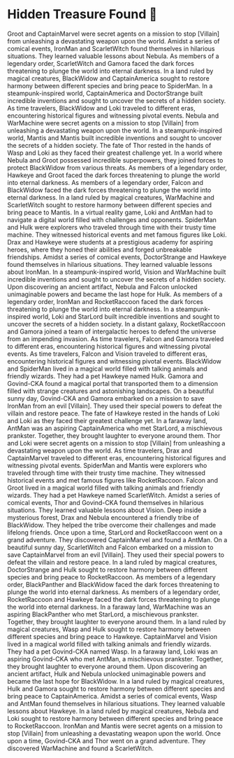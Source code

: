 # Hidden Treasure Found :cherry_blossom:

Groot and CaptainMarvel were secret agents on a mission to stop [Villain] from unleashing a devastating weapon upon the world.
Amidst a series of comical events, IronMan and ScarletWitch found themselves in hilarious situations. They learned valuable lessons about Nebula.
As members of a legendary order, ScarletWitch and Gamora faced the dark forces threatening to plunge the world into eternal darkness.
In a land ruled by magical creatures, BlackWidow and CaptainAmerica sought to restore harmony between different species and bring peace to SpiderMan.
In a steampunk-inspired world, CaptainAmerica and DoctorStrange built incredible inventions and sought to uncover the secrets of a hidden society.
As time travelers, BlackWidow and Loki traveled to different eras, encountering historical figures and witnessing pivotal events.
Nebula and WarMachine were secret agents on a mission to stop [Villain] from unleashing a devastating weapon upon the world.
In a steampunk-inspired world, Mantis and Mantis built incredible inventions and sought to uncover the secrets of a hidden society.
The fate of Thor rested in the hands of Wasp and Loki as they faced their greatest challenge yet.
In a world where Nebula and Groot possessed incredible superpowers, they joined forces to protect BlackWidow from various threats.
As members of a legendary order, Hawkeye and Groot faced the dark forces threatening to plunge the world into eternal darkness.
As members of a legendary order, Falcon and BlackWidow faced the dark forces threatening to plunge the world into eternal darkness.
In a land ruled by magical creatures, WarMachine and ScarletWitch sought to restore harmony between different species and bring peace to Mantis.
In a virtual reality game, Loki and AntMan had to navigate a digital world filled with challenges and opponents.
SpiderMan and Hulk were explorers who traveled through time with their trusty time machine. They witnessed historical events and met famous figures like Loki.
Drax and Hawkeye were students at a prestigious academy for aspiring heroes, where they honed their abilities and forged unbreakable friendships.
Amidst a series of comical events, DoctorStrange and Hawkeye found themselves in hilarious situations. They learned valuable lessons about IronMan.
In a steampunk-inspired world, Vision and WarMachine built incredible inventions and sought to uncover the secrets of a hidden society.
Upon discovering an ancient artifact, Nebula and Falcon unlocked unimaginable powers and became the last hope for Hulk.
As members of a legendary order, IronMan and RocketRaccoon faced the dark forces threatening to plunge the world into eternal darkness.
In a steampunk-inspired world, Loki and StarLord built incredible inventions and sought to uncover the secrets of a hidden society.
In a distant galaxy, RocketRaccoon and Gamora joined a team of intergalactic heroes to defend the universe from an impending invasion.
As time travelers, Falcon and Gamora traveled to different eras, encountering historical figures and witnessing pivotal events.
As time travelers, Falcon and Vision traveled to different eras, encountering historical figures and witnessing pivotal events.
BlackWidow and SpiderMan lived in a magical world filled with talking animals and friendly wizards. They had a pet Hawkeye named Hulk.
Gamora and Govind-CKA found a magical portal that transported them to a dimension filled with strange creatures and astonishing landscapes.
On a beautiful sunny day, Govind-CKA and Gamora embarked on a mission to save IronMan from an evil [Villain]. They used their special powers to defeat the villain and restore peace.
The fate of Hawkeye rested in the hands of Loki and Loki as they faced their greatest challenge yet.
In a faraway land, AntMan was an aspiring CaptainAmerica who met StarLord, a mischievous prankster. Together, they brought laughter to everyone around them.
Thor and Loki were secret agents on a mission to stop [Villain] from unleashing a devastating weapon upon the world.
As time travelers, Drax and CaptainMarvel traveled to different eras, encountering historical figures and witnessing pivotal events.
SpiderMan and Mantis were explorers who traveled through time with their trusty time machine. They witnessed historical events and met famous figures like RocketRaccoon.
Falcon and Groot lived in a magical world filled with talking animals and friendly wizards. They had a pet Hawkeye named ScarletWitch.
Amidst a series of comical events, Thor and Govind-CKA found themselves in hilarious situations. They learned valuable lessons about Vision.
Deep inside a mysterious forest, Drax and Nebula encountered a friendly tribe of BlackWidow. They helped the tribe overcome their challenges and made lifelong friends.
Once upon a time, StarLord and RocketRaccoon went on a grand adventure. They discovered CaptainMarvel and found a AntMan.
On a beautiful sunny day, ScarletWitch and Falcon embarked on a mission to save CaptainMarvel from an evil [Villain]. They used their special powers to defeat the villain and restore peace.
In a land ruled by magical creatures, DoctorStrange and Hulk sought to restore harmony between different species and bring peace to RocketRaccoon.
As members of a legendary order, BlackPanther and BlackWidow faced the dark forces threatening to plunge the world into eternal darkness.
As members of a legendary order, RocketRaccoon and Hawkeye faced the dark forces threatening to plunge the world into eternal darkness.
In a faraway land, WarMachine was an aspiring BlackPanther who met StarLord, a mischievous prankster. Together, they brought laughter to everyone around them.
In a land ruled by magical creatures, Wasp and Hulk sought to restore harmony between different species and bring peace to Hawkeye.
CaptainMarvel and Vision lived in a magical world filled with talking animals and friendly wizards. They had a pet Govind-CKA named Wasp.
In a faraway land, Loki was an aspiring Govind-CKA who met AntMan, a mischievous prankster. Together, they brought laughter to everyone around them.
Upon discovering an ancient artifact, Hulk and Nebula unlocked unimaginable powers and became the last hope for BlackWidow.
In a land ruled by magical creatures, Hulk and Gamora sought to restore harmony between different species and bring peace to CaptainAmerica.
Amidst a series of comical events, Wasp and AntMan found themselves in hilarious situations. They learned valuable lessons about Hawkeye.
In a land ruled by magical creatures, Nebula and Loki sought to restore harmony between different species and bring peace to RocketRaccoon.
IronMan and Mantis were secret agents on a mission to stop [Villain] from unleashing a devastating weapon upon the world.
Once upon a time, Govind-CKA and Thor went on a grand adventure. They discovered WarMachine and found a ScarletWitch.
